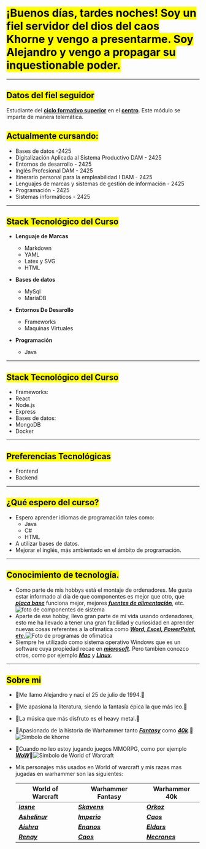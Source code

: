 # <mark>¡Buenos días, tardes noches! Soy un fiel servidor del dios del caos Khorne y vengo a presentarme. Soy Alejandro y vengo a propagar su inquestionable poder.</mark>
---
## <mark>Datos del fiel seguidor</mark>

Estudiante del [**ciclo formativo superior**](https://llegarasalto.com/guiafp/ciclos/IFC-322.html) en el [**centro**](https://www.ieslosalbares.es). Este módulo se imparte de manera telemática.

## <mark>Actualmente cursando: </mark>

- Bases de datos -2425
- Digitalización Aplicada al Sistema Productivo DAM - 2425
- Entornos de desarrollo - 2425
- Inglés Profesional DAM - 2425
- Itinerario personal para la empleabilidad I DAM - 2425
- Lenguajes de marcas y sistemas de gestión de información - 2425
- Programación - 2425
- Sistemas informáticos - 2425
---
## <mark>Stack Tecnológico del Curso</mark>

- **Lenguaje de Marcas**
  - Markdown
  - YAML
  - Latex y SVG
  - HTML

- **Bases de datos**
  - MySql
  - MariaDB
 
 - **Entornos De Desarollo**
   - Frameworks
   - Maquinas Virtuales

 - **Programación**
   - Java
---
## <mark>Stack Tecnológico del Curso<mark/>
- Frameworks:
- React
- Node.js
- Express
- Bases de datos:
- MongoDB
- Docker
---
## <mark>Preferencias Tecnológicas</mark>
- Frontend
- Backend
---
## <mark>¿Qué espero del curso?</mark>

- Espero aprender idiomas de programación tales como:
  - Java
  - C#
  - HTML
- A utilizar bases de datos.
- Mejorar el inglés, más ambientado en el ámbito de programación.
  
---
  ## <mark>Conocimiento de tecnología.</mark>

  - Como parte de mis hobbys está el montaje de ordenadores. Me gusta estar informado al día de que componentes es mejor que otro, que [***placa base***](https://es.wikipedia.org/wiki/Placa_base) funciona mejor, mejores [***fuentes de alimentación***](https://es.wikipedia.org/wiki/Fuente_de_alimentación), etc. ![foto de componentes de sistema](https://gamerpc.es/wp-content/uploads/2019/01/mejores-cajas-pc.jpg)
  - Aparte de ese hobby, llevo gran parte de mi vida usando ordenadores, esto me ha llevado a tener una gran facilidad y curiosidad en aprender nuevas cosas referentes a la ofimatica como [***Word, Excel, PowerPoint, etc.***](https://www.office.com)![Foto de programas de ofimatica](https://fernandojuca.com/wp-content/uploads/2021/08/office.jpg)
  - Siempre he utilizado como sistema operativo Windows que es un software cuya propiedad recae en [***microsoft***](https://www.microsoft.com/es-es/). Pero tambien conozco otros, como por ejemplo [***Mac***](https://www.apple.com/es/mac/?afid=p238%7Cs3IBCc5N1-dc_mtid_209252ne39945_pcrid_719081250646_pgrid_178111285148_pexid__ptid_kwd-11468290_&cid=wwa-es-kwgo-mac-slid---productid--Core-Mac-Announce-) y [***Linux***](https://www.linux.org/#google_vignette).

---  
## <mark>Sobre mi</mark>
- :imp:Me llamo Alejandro y nací el 25 de julio de 1994.:imp:
- :imp:Me apasiona la literatura, siendo la fantasía épica la que más leo.:imp:
- :imp:La música que más disfruto es el heavy metal.:imp:
- :imp:Apasionado de la historia de Warhammer tanto [***Fantasy***](https://warhammerfantasy.fandom.com/wiki/The_End_Times) como [***40k***](https://warhammer40k.fandom.com/wiki/Horus_Heresy).:imp:![Símbolo de khorne](https://i.pinimg.com/originals/44/34/66/443466e417d470e091616c8e7623417b.jpg)
- :imp:Cuando no leo estoy jugando juegos MMORPG, como por ejemplo [***WoW***](https://worldofwarcraft.blizzard.com/es-es/):imp:![Simbolo de World of Warcraft](https://blz-contentstack-images.akamaized.net/v3/assets/bltf408a0557f4e4998/blt550de4965b72a19e/60d38b911aa3190f6b80e14d/38841-1.png?imwidth=320&imdensity=2.625)
- Mis personajes más usados en World of warcraft y mis razas mas jugadas en warhammer son las siguientes:

    | **World of Warcraft** | **Warhammer Fantasy** | **Warhammer 40k** |
    | ----------------------| ----------------------| ----------------- |
    | [***Iasne***](https://worldofwarcraft.blizzard.com/es-es/character/eu/zuljin/iasne)                 | [***Skavens***](https://warhammerfantasy.fandom.com/wiki/Skaven)               | [***Orkoz***](https://warhammer40k.fandom.com/wiki/Orks)             |
    | [***Ashelinur***](https://worldofwarcraft.blizzard.com/es-es/character/eu/zuljin/ashelinur)             | [***Imperio***](https://warhammerfantasy.fandom.com/wiki/The_Empire)               | [***Caos***](https://warhammer40k.fandom.com/wiki/Chaos?so=search)              | 
    | [***Aishra*** ](https://worldofwarcraft.blizzard.com/es-es/character/eu/zuljin/aishra)                | [***Enanos***](https://warhammerfantasy.fandom.com/wiki/Dwarfs?so=search)                | [***Eldars***](https://warhammer40k.fandom.com/wiki/Aeldari_Empire)            |
    | [***Renay***](https://worldofwarcraft.blizzard.com/es-es/character/eu/zuljin/renay)                 | [***Caos***](https://warhammerfantasy.fandom.com/wiki/Chaos?so=search)                  | [***Necrones***](https://warhammer40k.fandom.com/wiki/Necrons?so=search)          | 
